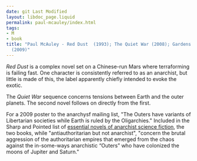 ```yaml
---
date: git Last Modified
layout: libdoc_page.liquid
permalink: paul-mcauley/index.html
tags:
- M
- book
title: "Paul McAuley - Red Dust  (1993); The Quiet War (2008); Gardens of the Sun
  (2009)"
---
```


_Red Dust_ is a complex novel set on a Chinese-run  Mars where terraforming is failing fast. One character is consistently referred  to as an anarchist, but little is made of this, the label apparently chiefly  intended to evoke the exotic.

The _Quiet War_ sequence concerns tensions between Earth and  the outer planets. The second novel follows on directly from the first.

For a 2009 poster to the anarchysf mailing list, "The  Outers have variants of Libertarian societies while Earth is ruled by the  Oligarchies." Included in the Sharp and Pointed list of <a href="https://seesharppress.wordpress.com/tag/anarchist-science-fiction/"> essential novels of anarchist science fiction</a>, the two books,  while "antiauthoritarian but not anarchist",  "concern the brutal aggression of the authoritarian empires that emerged from  the chaos against the in-some-ways anarchistic “Outers” who have colonized the  moons of Jupiter and Saturn."